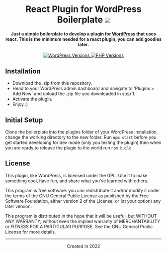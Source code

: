 <h1 align="center">React Plugin for WordPress Boilerplate
	<img src="https://img.shields.io/static/v1?ReactPluginforWordPressBoilerplate=&message=v1.0.0&label=&color=999&style=flat-square">
</h1>

<h4 align="center">Just a simple boilerplate to develop a plugin for <a href="https://wordpress.org" target="_blank">WordPress</a> that uses react.  This is the minimum needed for a react plugin, you can add goodies later.</h4>

<p align="center">
	<a href="https://wordpress.org/" target="_blank">
		<img src="https://img.shields.io/static/v1?label=&message=5.0+-+6.0&color=blue&style=flat-square&logo=wordpress&logoColor=white" alt="WordPress Versions">
	</a>
	<a href="https://www.php.net/" target="_blank">
		<img src="https://img.shields.io/static/v1?label=&message=5.6+-+8.0&color=777bb4&style=flat-square&logo=php&logoColor=white" alt="PHP Versions">
	</a>
</p>

## Installation

- Download the .zip from this repository.
- Head to your WordPress admin dashboard and navigate to 'Plugins > Add New' and upload the .zip file you downloaded in step 1.
- Activate the plugin.
- Enjoy :)

## Initial Setup

Clone the boilerplate into the plugins folder of your WordPress installation, change the working directory to the new folder.  Run `npm start` before you get started developing for dev mode (only you testing the plugin) then when you are ready to release the plugin to the world run `npm build`.

## License

This plugin, like WordPress, is licensed under the GPL. Use it to make something cool, have fun, and share what you've learned with others.

This program is free software: you can redistribute it and/or modify it under the terms of the GNU General Public License as published by the Free Software Foundation, either version 2 of the License, or (at your option) any later version.

This program is distributed in the hope that it will be useful, but WITHOUT ANY WARRANTY; without even the implied warranty of MERCHANTABILITY or FITNESS FOR A PARTICULAR PURPOSE. See the GNU General Public License for more details.

_________________

<div align="center">Created in 2022</div>